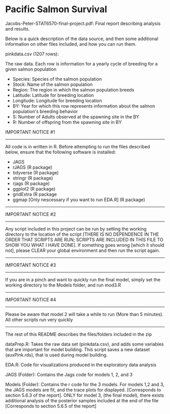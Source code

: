 # Pacific Salmon Survival

Jacobs-Peter-STAT6570-final-project.pdf: Final report describing analysis and results.

Below is a quick description of the data source, and then some additional information on other files included, and how you can run them.

pinkdata.csv (1207 rows): 

  The raw data. Each row is information for a yearly cycle of breeding for a given salmon population
  - Species: Species of the salmon population
  - Stock: Name of the salmon population
  - Region: The region in which the salmon population breeds
  - Latitude: Latitude for breeding location
  - Longitude: Longitude for breeding location
  - BY: Year for which this row represents information about the salmon population's breeding behavior
  - S: Number of Adults observed at the spawning site in the BY
  - R: Number of offspring from the spawning site in BY
    

IMPORTANT NOTICE #1
*******************
All code is in written in R. Before attempting to run the files described below, ensure that the following software is installed:
- JAGS
- rJAGS (R package)
- tidyverse (R package)
- stringr (R package)
- rjags (R package)
- ggplot2 (R package)
- gridExtra (R package
- ggmap [Only nescessary if you want to run EDA.R] (R package)

*******************

IMPORTANT NOTICE #2
*******************
Any script included in this project can be run by setting the working directory to the location of the script [THERE IS NO DEPENDENCE IN THE ORDER THAT SCRIPTS ARE RUN; SCRIPTS ARE INCLUDED IN THIS FILE TO SHOW YOU WHAT I HAVE DONE]. If something goes wrong [which it should not], please CLEAR your global environment and then run the script again.
*******************

IMPORTANT NOTICE #3
*******************
If you are in a pinch and want to quickly run the final model, simply set the working directory to the Models folder, and run mod3.R
*******************

IMPORTANT NOTICE #4
*******************
Please be aware that model 2 will take a while to run (More than 5 minutes). All other scripts run very quickly
*******************

The rest of this README describes the files/folders included in the zip

dataPrep.R: Takes the raw data set (pinkdata.csv), and adds some variables that are important for model building. This script saves a new dataset (auxPink.rds), that is used during model building.

EDA.R: Code for visualizations produced in the exploratory data analysis

JAGS (Folder): Contains the Jags code for models 1, 2, and 3

Models (Folder): Contains the r code for the 3 models. For models 1,2 and 3, the JAGS models are fit, and the trace plots for displayed. [Corresponds to section 5.6.3 of the report]. ONLY for model 3, (the final model), there exists additional analysis of the posterior samples included at the end of the file [Corresponds to section 5.6.5 of the report]
    

    

    







